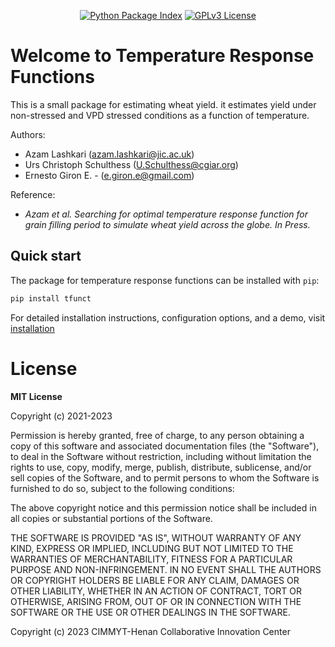 <p align="center">
  <!-- <a href="https://orderseed.cimmyt.org/iwin-results.php"><img
    src="https://img.shields.io/badge/CIMMYT-IWIN-blue"
    alt="CIMMYT IWIN"
  /></a> -->
  <!-- <a href="https://github.com/egiron/tfunct/actions"><img
    src="https://github.com/egiron/tfunct/actions/workflows/ci.yaml/badge.svg"
    alt="Build"
  /></a> -->
  <!-- <a href="https://pypistats.org/packages/tfunct"><img
    src="https://img.shields.io/pypi/dm/tfunct.svg" 
    alt="Downloads"
  /></a> -->
  <a href="https://pypi.org/project/iwin"><img 
    src="https://img.shields.io/pypi/v/tfunct.svg" 
    alt="Python Package Index"
  /></a>
  <a href="https://opensource.org/licenses/"><img 
    src="https://img.shields.io/badge/License-GPL%20v3-yellow.svg" 
    alt="GPLv3 License"
  /></a>
  
</p>

# Welcome to Temperature Response Functions

This is a small package for estimating wheat yield. it estimates yield under non-stressed and VPD stressed conditions as a function of temperature.

Authors: 

* Azam Lashkari (azam.lashkari@jic.ac.uk)
* Urs Christoph Schulthess (U.Schulthess@cgiar.org)
* Ernesto Giron E. - (e.giron.e@gmail.com)

Reference:

* _Azam et al. Searching for optimal temperature response function for grain filling period to simulate wheat yield across the globe. In Press._



## Quick start

The package for temperature response functions can be installed with `pip`:

``` sh
pip install tfunct
```

For detailed installation instructions, configuration options, and a demo, visit
[installation]

  [installation]: https://egiron.github.io/TemperatureFunct/


# License

**MIT License**

Copyright (c) 2021-2023 

Permission is hereby granted, free of charge, to any person obtaining a copy
of this software and associated documentation files (the "Software"), to
deal in the Software without restriction, including without limitation the
rights to use, copy, modify, merge, publish, distribute, sublicense, and/or
sell copies of the Software, and to permit persons to whom the Software is
furnished to do so, subject to the following conditions:

The above copyright notice and this permission notice shall be included in
all copies or substantial portions of the Software.

THE SOFTWARE IS PROVIDED "AS IS", WITHOUT WARRANTY OF ANY KIND, EXPRESS OR
IMPLIED, INCLUDING BUT NOT LIMITED TO THE WARRANTIES OF MERCHANTABILITY,
FITNESS FOR A PARTICULAR PURPOSE AND NON-INFRINGEMENT. IN NO EVENT SHALL THE
AUTHORS OR COPYRIGHT HOLDERS BE LIABLE FOR ANY CLAIM, DAMAGES OR OTHER
LIABILITY, WHETHER IN AN ACTION OF CONTRACT, TORT OR OTHERWISE, ARISING
FROM, OUT OF OR IN CONNECTION WITH THE SOFTWARE OR THE USE OR OTHER DEALINGS
IN THE SOFTWARE.



Copyright (c) 2023 CIMMYT-Henan Collaborative Innovation Center
